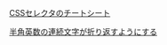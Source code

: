 [CSSセレクタのチートシート](https://webliker.info/css-selector-cheat-sheet/)

[半角英数の連続文字が折り返すようにする](https://accelboon.com/tn/css-%E5%8D%8A%E8%A7%92%E8%8B%B1%E6%95%B0%E3%81%AE%E9%80%A3%E7%B6%9A%E6%96%87%E5%AD%97%E3%81%8C%E6%8A%98%E3%82%8A%E8%BF%94%E3%81%99%E3%82%88%E3%81%86%E3%81%AB%E3%81%99%E3%82%8B/)
